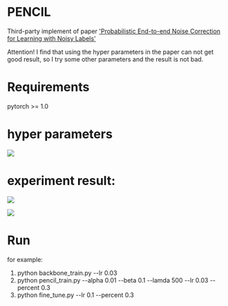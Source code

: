 # PENCIL
Third-party implement of paper ['Probabilistic End-to-end Noise Correction for Learning with Noisy Labels'](https://arxiv.org/abs/1903.07788)

Attention! I find that using the hyper parameters in the paper can not get good result, so I try some other parameters and the result is not bad.

# Requirements
pytorch >= 1.0

# hyper parameters
![](https://github.com/ljmiao/PENCIL/raw/master/hyper_parameters.jpg)

# experiment result:
![](https://github.com/ljmiao/PENCIL/raw/master/symmetric_noise_result.jpg)

![](https://github.com/ljmiao/PENCIL/raw/master/Asymmetric_Noise_result.jpg)

# Run
for example:
1. python backbone_train.py --lr 0.03 
2. python pencil_train.py --alpha 0.01 --beta 0.1 --lamda 500 --lr 0.03 --percent 0.3
3. python fine_tune.py --lr 0.1 --percent 0.3

